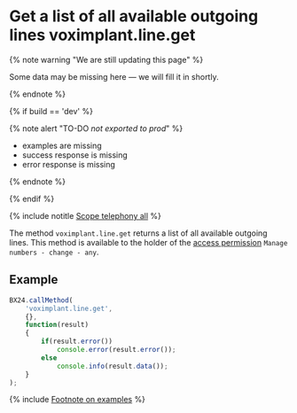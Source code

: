 # Get a list of all available outgoing lines voximplant.line.get

{% note warning "We are still updating this page" %}

Some data may be missing here — we will fill it in shortly.

{% endnote %}

{% if build == 'dev' %}

{% note alert "TO-DO _not exported to prod_" %}

- examples are missing
- success response is missing
- error response is missing

{% endnote %}

{% endif %}

{% include notitle [Scope telephony all](../../_includes/scope-telephony-all.md) %}

The method `voximplant.line.get` returns a list of all available outgoing lines. This method is available to the holder of the [access permission](https://helpdesk.bitrix24.com/open/18216960/) `Manage numbers - change - any`.

## Example

```js
BX24.callMethod(
    'voximplant.line.get',
    {},
    function(result)
    {
        if(result.error())
            console.error(result.error());
        else
            console.info(result.data());
    }
);
```

{% include [Footnote on examples](../../../../_includes/examples.md) %}